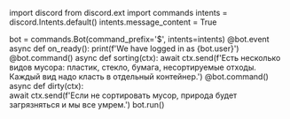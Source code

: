 import discord
from discord.ext import commands
intents = discord.Intents.default()
intents.message_content = True

bot = commands.Bot(command_prefix='$', intents=intents)
@bot.event
async def on_ready():
    print(f'We have logged in as {bot.user}')
@bot.command()
async def sorting(ctx):
    await ctx.send(f'Есть несколько видов мусора: пластик, стекло, бумага, несортируемые отходы. Каждый вид надо класть в отдельный контейнер.')
@bot.command()
async def dirty(ctx):    
    await ctx.send(f'Если не сортировать мусор, природа будет загрязняться и мы все умрем.')
bot.run()
